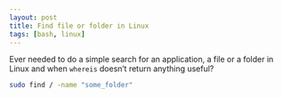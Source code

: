 ```yaml
---
layout: post
title: Find file or folder in Linux
tags: [bash, linux]
---
```


Ever needed to do a simple search for an application, a file or a folder in Linux and when `whereis` doesn’t return anything useful?

```bash
sudo find / -name "some_folder"
```
